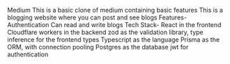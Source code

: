 Medium
This is a basic clone of medium containing basic features 
This is a blogging website where you can post and see blogs
Features-
Authentication
Can read and write blogs
 Tech Stack-
 React in the frontend
Cloudflare workers in the backend
zod as the validation library, type inference for the frontend types
Typescript as the language
Prisma as the ORM, with connection pooling
Postgres as the database
jwt for authentication


